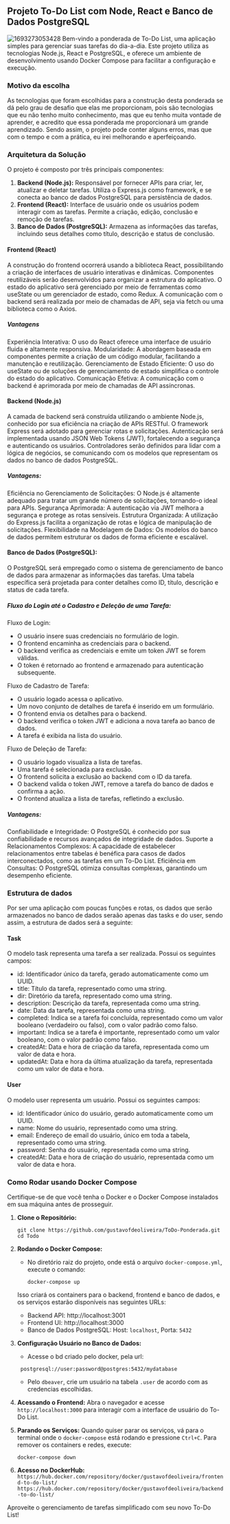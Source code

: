 ## Projeto To-Do List com Node, React e Banco de Dados PostgreSQL

![1693273053428](image/README/1693273053428.png)
Bem-vindo a ponderada de To-Do List, uma aplicação simples para gerenciar suas tarefas do dia-a-dia. Este projeto utiliza as tecnologias Node.js, React e PostgreSQL, e oferece um ambiente de desenvolvimento usando Docker Compose para facilitar a configuração e execução.

### Motivo da escolha

As tecnologias que foram escolhidas para a construção desta ponderada se dá pelo grau de desafio que elas me proporcionam, pois são tecnologias que eu não tenho muito conhecimento, mas que eu tenho muita vontade de aprender, e acredito que essa ponderada me proporcionará um grande aprendizado. Sendo assim, o projeto pode conter alguns erros, mas que com o tempo e com a prática, eu irei melhorando e aperfeiçoando.

### Arquitetura da Solução

O projeto é composto por três principais componentes:

1. **Backend (Node.js):** Responsável por fornecer APIs para criar, ler, atualizar e deletar tarefas. Utiliza o Express.js como framework, e se conecta ao banco de dados PostgreSQL para persistência de dados.
2. **Frontend (React):** Interface de usuário onde os usuários podem interagir com as tarefas. Permite a criação, edição, conclusão e remoção de tarefas.
3. **Banco de Dados (PostgreSQL):** Armazena as informações das tarefas, incluindo seus detalhes como título, descrição e status de conclusão.

#### Frontend (React)

A construção do frontend ocorrerá usando a biblioteca React, possibilitando a criação de interfaces de usuário interativas e dinâmicas. Componentes reutilizáveis serão desenvolvidos para organizar a estrutura do aplicativo. O estado do aplicativo será gerenciado por meio de ferramentas como useState ou um gerenciador de estado, como Redux. A comunicação com o backend será realizada por meio de chamadas de API, seja via fetch ou uma biblioteca como o Axios.

##### Vantagens

Experiência Interativa: O uso do React oferece uma interface de usuário fluida e altamente responsiva.
Modularidade: A abordagem baseada em componentes permite a criação de um código modular, facilitando a manutenção e reutilização.
Gerenciamento de Estado Eficiente: O uso do useState ou de soluções de gerenciamento de estado simplifica o controle do estado do aplicativo.
Comunicação Efetiva: A comunicação com o backend é aprimorada por meio de chamadas de API assíncronas.

#### Backend (Node.js)

A camada de backend será construída utilizando o ambiente Node.js, conhecido por sua eficiência na criação de APIs RESTful. O framework Express será adotado para gerenciar rotas e solicitações. Autenticação será implementada usando JSON Web Tokens (JWT), fortalecendo a segurança e autenticando os usuários. Controladores serão definidos para lidar com a lógica de negócios, se comunicando com os modelos que representam os dados no banco de dados PostgreSQL.

##### Vantagens:

Eficiência no Gerenciamento de Solicitações: O Node.js é altamente adequado para tratar um grande número de solicitações, tornando-o ideal para APIs.
Segurança Aprimorada: A autenticação via JWT melhora a segurança e protege as rotas sensíveis.
Estrutura Organizada: A utilização do Express.js facilita a organização de rotas e lógica de manipulação de solicitações.
Flexibilidade na Modelagem de Dados: Os modelos do banco de dados permitem estruturar os dados de forma eficiente e escalável.

#### Banco de Dados (PostgreSQL):

O PostgreSQL será empregado como o sistema de gerenciamento de banco de dados para armazenar as informações das tarefas. Uma tabela específica será projetada para conter detalhes como ID, título, descrição e status de cada tarefa.

##### Fluxo do Login até o Cadastro e Deleção de uma Tarefa:

Fluxo de Login:

- O usuário insere suas credenciais no formulário de login.
- O frontend encaminha as credenciais para o backend.
- O backend verifica as credenciais e emite um token JWT se forem válidas.
- O token é retornado ao frontend e armazenado para autenticação subsequente.

Fluxo de Cadastro de Tarefa:

- O usuário logado acessa o aplicativo.
- Um novo conjunto de detalhes de tarefa é inserido em um formulário.
- O frontend envia os detalhes para o backend.
- O backend verifica o token JWT e adiciona a nova tarefa ao banco de dados.
- A tarefa é exibida na lista do usuário.

Fluxo de Deleção de Tarefa:

- O usuário logado visualiza a lista de tarefas.
- Uma tarefa é selecionada para exclusão.
- O frontend solicita a exclusão ao backend com o ID da tarefa.
- O backend valida o token JWT, remove a tarefa do banco de dados e confirma a ação.
- O frontend atualiza a lista de tarefas, refletindo a exclusão.

##### Vantagens:

Confiabilidade e Integridade: O PostgreSQL é conhecido por sua confiabilidade e recursos avançados de integridade de dados.
Suporte a Relacionamentos Complexos: A capacidade de estabelecer relacionamentos entre tabelas é benéfica para casos de dados interconectados, como as tarefas em um To-Do List.
Eficiência em Consultas: O PostgreSQL otimiza consultas complexas, garantindo um desempenho eficiente.

### Estrutura de dados

Por ser uma aplicação com poucas funções e rotas, os dados que serão armazenados no banco de dados seraão apenas das tasks e do user, sendo assim, a estrutura de dados será a seguinte:

#### Task

O modelo task representa uma tarefa a ser realizada. Possui os seguintes campos:

- id: Identificador único da tarefa, gerado automaticamente como um UUID.
- title: Título da tarefa, representado como uma string.
- dir: Diretório da tarefa, representado como uma string.
- description: Descrição da tarefa, representada como uma string.
- date: Data da tarefa, representada como uma string.
- completed: Indica se a tarefa foi concluída, representado como um valor booleano (verdadeiro ou falso), com o valor padrão como falso.
- important: Indica se a tarefa é importante, representado como um valor booleano, com o valor padrão como falso.
- createdAt: Data e hora de criação da tarefa, representada como um valor de data e hora.
- updatedAt: Data e hora da última atualização da tarefa, representada como um valor de data e hora.

#### User

O modelo user representa um usuário. Possui os seguintes campos:

- id: Identificador único do usuário, gerado automaticamente como um UUID.
- name: Nome do usuário, representado como uma string.
- email: Endereço de email do usuário, único em toda a tabela, representado como uma string.
- password: Senha do usuário, representada como uma string.
- createdAt: Data e hora de criação do usuário, representada como um valor de data e hora.

### Como Rodar usando Docker Compose

Certifique-se de que você tenha o Docker e o Docker Compose instalados em sua máquina antes de prosseguir.

1. **Clone o Repositório:**

   ```
   git clone https://github.com/gustavofdeoliveira/ToDo-Ponderada.git
   cd Todo
   ```
2. **Rodando o Docker Compose:**

   - No diretório raiz do projeto, onde está o arquivo `docker-compose.yml`, execute o comando:
     ```
     docker-compose up
     ```

   Isso criará os containers para o backend, frontend e banco de dados, e os serviços estarão disponíveis nas seguintes URLs:

   - Backend API: http://localhost:3001
   - Frontend UI: http://localhost:3000
   - Banco de Dados PostgreSQL: Host: `localhost`, Porta: `5432`
3. **Configuração Usuário no Banco de Dados:**

   - Acesse o bd criado pelo docker, pela url:

   ```
    postgresql://user:password@postgres:5432/mydatabase
   ```

   - Pelo `dbeaver`, crie um usuário na tabela `.user` de acordo com as credencias escolhidas.
4. **Acessando o Frontend:**
   Abra o navegador e acesse `http://localhost:3000` para interagir com a interface de usuário do To-Do List.
5. **Parando os Serviços:**
   Quando quiser parar os serviços, vá para o terminal onde o `docker-compose` está rodando e pressione `Ctrl+C`. Para remover os containers e redes, execute:

   ```
   docker-compose down
   ```
6. **Acesso no DockerHub:**
   ``https://hub.docker.com/repository/docker/gustavofdeoliveira/frontend-to-do-list/``
   ``https://hub.docker.com/repository/docker/gustavofdeoliveira/backend-to-do-list/``

Aproveite o gerenciamento de tarefas simplificado com seu novo To-Do List!
